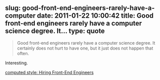 slug: good-front-end-engineers-rarely-have-a-computer
date: 2011-01-22 10:00:42
title: Good front-end engineers rarely have a computer science degree. It...
type: quote
---

> Good front-end engineers rarely have a computer science degree. It certainly does not hurt to have one, but it just does not happen that often.

Interesting.

 [computed style: Hiring Front-End Engineers](http://www.computedstyle.com/2010/12/hiring-front-end-engineers.html)
